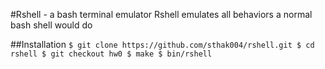 #Rshell - a bash terminal emulator
Rshell emulates all behaviors a normal bash shell would do

##Installation
``$ git clone https://github.com/sthak004/rshell.git
$ cd rshell
$ git checkout hw0
$ make
$ bin/rshell``
